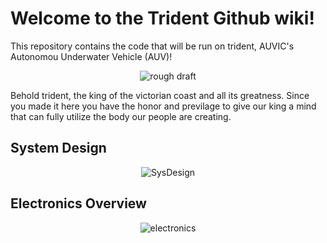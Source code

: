# Welcome to the Trident Github wiki!

This repository contains the code that will be run on trident, AUVIC's Autonomou Underwater Vehicle (AUV)!
<p align="center">
  <img src="https://github.com/uvic-auvic/software/wikis/images/trident?raw=true " alt="rough draft"/>
</p>

Behold trident, the king of the victorian coast and all its greatness. Since you made it here you have the honor and previlage to give our king a mind that can fully utilize the body our people are creating. 

## System Design

<p align="center">
  <img src="https://github.com/uvic-auvic/software/wikis/images/trident-system-design?raw=true" alt="SysDesign"/>
</p>

## Electronics Overview

<p align="center">
  <img src="https://drive.google.com/file/d/1fqPsVjZlW4MEOZ8DdajlyHgzbsJ2nyNA/view?usp=sharing" alt="electronics"/>
</p>


